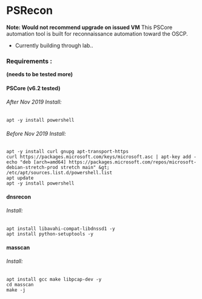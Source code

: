 # PSRecon
**Note: Would not recommend upgrade on issued VM**
This PSCore automation tool is built for reconnaissance automation toward the OSCP. 
- Currently building through lab..


### Requirements : 
**(needs to be tested more)**

#### PSCore (v6.2 tested)
###### After Nov 2019 Install:
```
apt -y install powershell
```
###### Before Nov 2019 Install:
```
apt -y install curl gnupg apt-transport-https
curl https://packages.microsoft.com/keys/microsoft.asc | apt-key add -
echo "deb [arch=amd64] https://packages.microsoft.com/repos/microsoft-debian-stretch-prod stretch main" &gt; /etc/apt/sources.list.d/powershell.list
apt update
apt -y install powershell
```
#### dnsrecon
###### Install:
```
apt install libavahi-compat-libdnssd1 -y
apt install python-setuptools -y
```

#### masscan
###### Install:

```
apt install gcc make libpcap-dev -y
cd masscan
make -j
```
